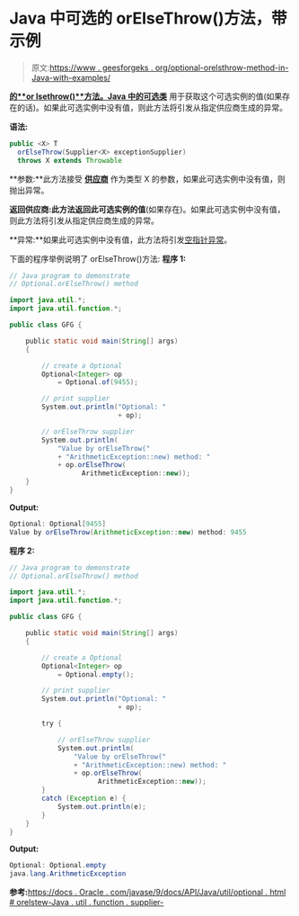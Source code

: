 # Java 中可选的 orElseThrow()方法，带示例

> 原文:[https://www . geesforgeks . org/optional-orelsthrow-method-in-Java-with-examples/](https://www.geeksforgeeks.org/optional-orelsethrow-method-in-java-with-examples/)

**[的**or lsethrow()**方法。Java 中的](https://www.geeksforgeeks.org/java-util-package-java/)[可选类](https://www.geeksforgeeks.org/java-8-optional-class/)** 用于获取这个可选实例的值(如果存在的话)。如果此可选实例中没有值，则此方法将引发从指定供应商生成的异常。

**语法:**

```java
public <X> T
  orElseThrow(Supplier<X> exceptionSupplier)
  throws X extends Throwable

```

**参数:**此方法接受 **[供应商](https://www.geeksforgeeks.org/supplier-interface-in-java-with-examples/)** 作为类型 X 的参数，如果此可选实例中没有值，则抛出异常。

**返回供应商:**此方法返回此可选实例的**值**(如果存在)。如果此可选实例中没有值，则此方法将引发从指定供应商生成的异常。

**异常:**如果此可选实例中没有值，此方法将引发[空指针异常](https://www.geeksforgeeks.org/null-pointer-exception-in-java/)。

下面的程序举例说明了 orElseThrow()方法:
**程序 1:**

```java
// Java program to demonstrate
// Optional.orElseThrow() method

import java.util.*;
import java.util.function.*;

public class GFG {

    public static void main(String[] args)
    {

        // create a Optional
        Optional<Integer> op
            = Optional.of(9455);

        // print supplier
        System.out.println("Optional: "
                           + op);

        // orElseThrow supplier
        System.out.println(
            "Value by orElseThrow("
            + "ArithmeticException::new) method: "
            + op.orElseThrow(
                  ArithmeticException::new));
    }
}
```

**Output:**

```java
Optional: Optional[9455]
Value by orElseThrow(ArithmeticException::new) method: 9455

```

**程序 2:**

```java
// Java program to demonstrate
// Optional.orElseThrow() method

import java.util.*;
import java.util.function.*;

public class GFG {

    public static void main(String[] args)
    {

        // create a Optional
        Optional<Integer> op
            = Optional.empty();

        // print supplier
        System.out.println("Optional: "
                           + op);

        try {

            // orElseThrow supplier
            System.out.println(
                "Value by orElseThrow("
                + "ArithmeticException::new) method: "
                + op.orElseThrow(
                      ArithmeticException::new));
        }
        catch (Exception e) {
            System.out.println(e);
        }
    }
}
```

**Output:**

```java
Optional: Optional.empty
java.lang.ArithmeticException

```

**参考:**[https://docs . Oracle . com/javase/9/docs/API/Java/util/optional . html # orelstew-Java . util . function . supplier-](https://docs.oracle.com/javase/9/docs/api/java/util/Optional.html#orElseThrow-java.util.function.Supplier-)